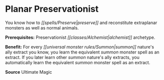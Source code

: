 ﻿---
cssclass: [feats]

---
# Planar Preservationist

You know how to _[[spells/Preserve|preserve]]_ and reconstitute extraplanar monsters as well as normal animals.

**Prerequisites:** Preservationist _[[classes/Alchemist|alchemist]]_ archetype.

**Benefit:** For every _[[universal monster rules/Summon|summon]]_ nature's ally extract you know, you learn the equivalent _summon_ monster spell as an extract. If you later learn other _summon_ nature's ally extracts, you automatically learn the equivalent _summon_ monster spell as an extract.

**Source** Ultimate Magic